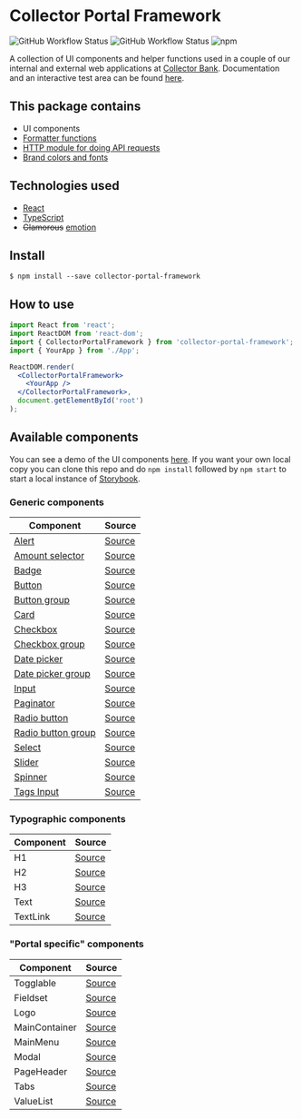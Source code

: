# Collector Portal Framework

![GitHub Workflow Status](https://img.shields.io/github/workflow/status/collector-bank/collector-portal-framework/CI?logo=GitHub)
![GitHub Workflow Status](https://img.shields.io/github/workflow/status/collector-bank/collector-portal-framework/CD?label=deployment&logo=npm)
![npm](https://img.shields.io/npm/v/collector-portal-framework?color=%2334d058&label=npm%20package)

A collection of UI components and helper functions used in a couple of our internal and external web applications at [Collector Bank](https://www.collector.se/).
Documentation and an interactive test area can be found [here](https://collector-bank.github.io/collector-portal-framework/).


## This package contains

* UI components
* [Formatter functions](src/formatters.ts)
* [HTTP module for doing API requests](src/http.ts)
* [Brand colors and fonts](src/themes/collector.ts)


## Technologies used

* [React](https://reactjs.org/)
* [TypeScript](https://www.typescriptlang.org/)
* ~~Glamorous~~ [emotion](https://emotion.sh/)


## Install

```
$ npm install --save collector-portal-framework
```


## How to use

```jsx
import React from 'react';
import ReactDOM from 'react-dom';
import { CollectorPortalFramework } from 'collector-portal-framework';
import { YourApp } from './App';

ReactDOM.render(
  <CollectorPortalFramework>
    <YourApp />
  </CollectorPortalFramework>,
  document.getElementById('root')
);
```


## Available components

You can see a demo of the UI components [here](https://collector-bank.github.io/collector-portal-framework/). If you want your own local copy you can clone this repo and do `npm install` followed by `npm start` to start a local instance of [Storybook](https://storybook.js.org/).

### Generic components

| Component                                                         | Source                                                           |
| ----------------------------------------------------------------- | ---------------------------------------------------------------- |
| [Alert](src/common/components/Alert/README.md)                    | [Source](src/common/components/Alert/index.tsx)                  |
| [Amount selector](src/common/components/AmountSelector/README.md) | [Source](src/common/components/AmountSelector/index.tsx)         |
| [Badge](src/common/components/Badge/README.md)                    | [Source](src/common/components/Badge/index.tsx)                  |
| [Button](src/common/components/Button/README.md)                  | [Source](src/common/components/Button/index.tsx)                 |
| [Button group](src/common/components/Button/README.md)            | [Source](src/common/components/Button/ButtonGroup.tsx)           |
| [Card](src/common/components/Card/README.md)                      | [Source](src/common/components/Card/index.tsx)                   |
| [Checkbox](src/common/components/Checkbox/README.md)              | [Source](src/common/components/Checkbox/index.tsx)               |
| [Checkbox group](src/common/components/Checkbox/README.md)        | [Source](src/common/components/Checkbox/CheckboxGroup.tsx)       |
| [Date picker](src/common/components/DatePicker/README.md)         | [Source](src/common/components/DatePicker/index.tsx)             |
| [Date picker group](src/common/components/DatePicker/README.md)   | [Source](src/common/components/DatePicker/index.tsx)             |
| [Input](src/common/components/Input/README.md)                    | [Source](src/common/components/Input/index.tsx)                  |
| [Paginator](src/common/components/Paginator/README.md)            | [Source](src/common/components/Paginator/index.tsx)              |
| [Radio button](src/common/components/RadioButton/README.md)       | [Source](src/common/components/RadioButton/index.tsx)            |
| [Radio button group](src/common/components/RadioButton/README.md) | [Source](src/common/components/RadioButton/RadioButtonGroup.tsx) |
| [Select](src/common/components/Select/README.md)                  | [Source](src/common/components/Select/index.tsx)                 |
| [Slider](src/common/components/Slider/README.md)                  | [Source](src/common/components/Slider/index.tsx)                 |
| [Spinner](src/common/components/Spinner/README.md)                | [Source](src/common/components/Spinner/index.tsx)                |
| [Tags Input](src/common/components/TagsInput/README.md)           | [Source](src/common/components/TagsInput/index.tsx)              |

### Typographic components

| Component | Source                                       |
| --------- | -------------------------------------------- |
| H1        | [Source](src/common/typography/H1.tsx)       |
| H2        | [Source](src/common/typography/H2.tsx)       |
| H3        | [Source](src/common/typography/H3.tsx)       |
| Text      | [Source](src/common/typography/Text.tsx)     |
| TextLink  | [Source](src/common/typography/TextLink.tsx) |

### "Portal specific" components

| Component     | Source                                       |
| ------------- | -------------------------------------------- |
| Togglable     | [Source](src/components/Togglable/index.tsx) |
| Fieldset      | [Source](src/components/Fieldset.tsx)        |
| Logo          | [Source](src/components/Logo.tsx)            |
| MainContainer | [Source](src/components/MainContainer.tsx)   |
| MainMenu      | [Source](src/components/MainMenu.tsx)        |
| Modal         | [Source](src/components/Modal.tsx)           |
| PageHeader    | [Source](src/components/PageHeader.tsx)      |
| Tabs          | [Source](src/components/Tabs.tsx)            |
| ValueList     | [Source](src/components/ValueList.tsx)       |
